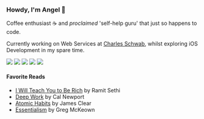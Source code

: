 ### Howdy, I'm Angel 👋

Coffee enthusiast ☕️ and _proclaimed_ 'self-help guru' that just so happens to code.

Currently working on Web Services at [Charles Schwab](https://www.schwab.com/client-home), whilst exploring iOS Development in my spare time.

![](https://img.shields.io/badge/Mobile-Swift-orange)
![](https://img.shields.io/badge/Mobile-Flutter-blue)
![](https://img.shields.io/badge/Cloud-GCP-green)
![](https://img.shields.io/badge/REST-dotnet-purple)
![](https://img.shields.io/badge/Database-Aerospike-red)

#### Favorite Reads

- [I Will Teach You to Be Rich](https://www.iwillteachyoutoberich.com/books/) by Ramit Sethi
- [Deep Work](https://calnewport.com/writing/) by Cal Newport
- [Atomic Habits](https://jamesclear.com/atomic-habits) by James Clear
- [Essentialism](https://gregmckeown.com/books/essentialism/) by Greg McKeown

<!--
**angxlmoreno/angxlmoreno** is a ✨ _special_ ✨ repository because its `README.md` (this file) appears on your GitHub profile.

Here are some ideas to get you started:

- 🔭 I’m currently working on ...
- 🌱 I’m currently learning ...
- 👯 I’m looking to collaborate on ...
- 🤔 I’m looking for help with ...
- 💬 Ask me about ...
- 📫 How to reach me: ...
- 😄 Pronouns: ...
- ⚡ Fun fact: ...
-->
